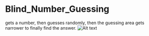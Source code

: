 # Blind_Number_Guessing
gets a number, then guesses randomly, then the guessing area gets narrower to finally find the answer.
![Alt text](relative%20capture.PNG?raw=true "Title")
